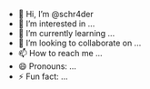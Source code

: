 - 👋 Hi, I’m @schr4der
- 👀 I’m interested in ...
- 🌱 I’m currently learning ...
- 💞️ I’m looking to collaborate on ...
- 📫 How to reach me ...
- 😄 Pronouns: ...
- ⚡ Fun fact: ...

<!---
schr4der/schr4der is a ✨ special ✨ repository because its `README.md` (this file) appears on your GitHub profile.
You can click the Preview link to take a look at your changes.
--->
